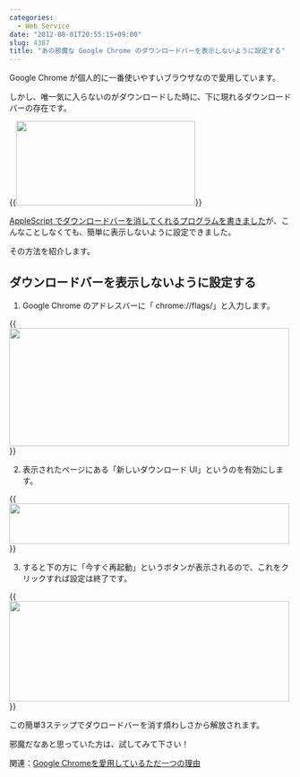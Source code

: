 ```yaml
---
categories:
  - Web Service
date: "2012-08-01T20:55:15+09:00"
slug: 4387
title: "あの邪魔な Google Chrome のダウンロードバーを表示しないように設定する"
---
```


Google Chrome が個人的に一番使いやすいブラウザなので愛用しています。

しかし、唯一気に入らないのがダウンロードした時に、下に現れるダウンロードバーの存在です。

{{<img alt="" src="/images/2012/02/4387_1.png" width="320" height="150">}}

[AppleScript でダウンロードバーを消してくれるプログラムを書きました](http://rakuishi.com/archives/2530/)が、こんなことしなくても、簡単に表示しないように設定できました。

その方法を紹介します。

## ダウンロードバーを表示しないように設定する

1. Google Chrome のアドレスバーに「 chrome://flags/」と入力します。

{{<img alt="" src="/images/2012/08/4387_2.png" width="500" height="210">}}

2. 表示されたページにある「新しいダウンロード UI」というのを有効にします。

{{<img alt="" src="/images/2012/08/4387_3.png" width="500" height="72">}}

3. すると下の方に「今すぐ再起動」というボタンが表示されるので、これをクリックすれば設定は終了です。

{{<img alt="" src="/images/2012/08/4387_4.png" width="500" height="179">}}

この簡単3ステップでダウロードバーを消す煩わしさから解放されます。

邪魔だなあと思っていた方は、試してみて下さい！

関連：[Google Chromeを愛用しているただ一つの理由](http://rakuishi.com/archives/1769/)
